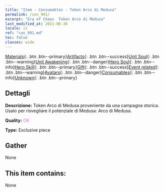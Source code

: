 ```yaml
---
title: "Item - Consumables - Token Arco di Medusa"
permalink: /con_991/
excerpt: "Era of Chaos  Token Arco di Medusa"
last_modified_at: 2021-06-30
locale: it
ref: "con_991.md"
toc: false
classes: wide
---
```

 [Materials](/ItemsIT/){: .btn .btn--primary}[Artifacts](/ItemsIT/Artifacts/){: .btn .btn--success}[Unit Soul](/ItemsIT/UnitSoul/){: .btn .btn--warning}[Unit Awakening](/ItemsIT/UnitAwakening/){: .btn .btn--danger}[Hero Soul](/ItemsIT/HeroSoul/){: .btn .btn--info}[Hero Skill](/ItemsIT/HeroSkill/){: .btn .btn--primary}[Gift](/ItemsIT/Gift/){: .btn .btn--success}[Event related](/ItemsIT/Events/){: .btn .btn--warning}[Avatars](/ItemsIT/Avatars/){: .btn .btn--danger}[Consumables](/ItemsIT/Consumables/){: .btn .btn--info}[Unknown](/ItemsIT/Unknown/){: .btn .btn--primary}

## Dettagli
 **Descrizione:** Token Arco di Medusa proveniente da una campagna storica. Usalo per risvegliare il potenziale di Medusa: Arco di Medusa.

 **Quality:** <span style="color: #DA70D6">OK</span>

 **Type:** Exclusive piece

## Gather

  None

## This item contains:

  None

